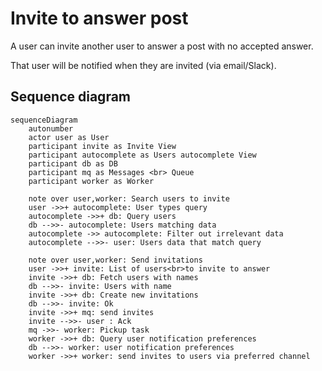 # Invite to answer post

A user can invite another user to answer a post with no accepted answer.

That user will be notified when they are invited (via email/Slack).

## Sequence diagram

```mermaid
sequenceDiagram
    autonumber
    actor user as User
    participant invite as Invite View
    participant autocomplete as Users autocomplete View
    participant db as DB
    participant mq as Messages <br> Queue
    participant worker as Worker

    note over user,worker: Search users to invite
    user ->>+ autocomplete: User types query
    autocomplete ->>+ db: Query users
    db -->>- autocomplete: Users matching data
    autocomplete ->> autocomplete: Filter out irrelevant data
    autocomplete -->>- user: Users data that match query

    note over user,worker: Send invitations
    user ->>+ invite: List of users<br>to invite to answer
    invite ->>+ db: Fetch users with names
    db -->>- invite: Users with name
    invite ->>+ db: Create new invitations
    db -->>- invite: Ok
    invite ->>+ mq: send invites
    invite -->>- user : Ack
    mq ->>- worker: Pickup task
    worker ->>+ db: Query user notification preferences
    db -->>- worker: user notification preferences
    worker ->>+ worker: send invites to users via preferred channel

```